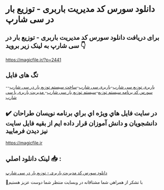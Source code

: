 # دانلود سورس کد مدیریت باربری - توزیع بار در سی شارپ

## برای دریافت دانلود سورس کد مدیریت باربری - توزیع بار در سی شارپ به لینک زیر بروید 👇

https://magicfile.ir/?p=2441

## تگ های فایل

-[باربری توزیع سی شارپ](https://magicfile.ir/product/%d8%b3%d9%88%d8%b1%d8%b3-%d9%88-%da%a9%d8%af-%d9%85%d8%af%db%8c%d8%b1%db%8c%d8%aa-%d8%a8%d8%a7%d8%b1%d8%a8%d8%b1%db%8c-%d8%aa%d9%88%d8%b2%db%8c%d8%b9-%d8%a8%d8%a7%d8%b1-%d8%af%d8%b1-%d8%b3%db%8c-%d8%b4%d8%a7%d8%b1%d9%be/)-[باربری سی شارپ](https://magicfile.ir/product/%d8%b3%d9%88%d8%b1%d8%b3-%d9%88-%da%a9%d8%af-%d9%85%d8%af%db%8c%d8%b1%db%8c%d8%aa-%d8%a8%d8%a7%d8%b1%d8%a8%d8%b1%db%8c-%d8%aa%d9%88%d8%b2%db%8c%d8%b9-%d8%a8%d8%a7%d8%b1-%d8%af%d8%b1-%d8%b3%db%8c-%d8%b4%d8%a7%d8%b1%d9%be/)-[ساخت سیستم توزیع بار در سی شارپ](https://magicfile.ir/product/%d8%b3%d9%88%d8%b1%d8%b3-%d9%88-%da%a9%d8%af-%d9%85%d8%af%db%8c%d8%b1%db%8c%d8%aa-%d8%a8%d8%a7%d8%b1%d8%a8%d8%b1%db%8c-%d8%aa%d9%88%d8%b2%db%8c%d8%b9-%d8%a8%d8%a7%d8%b1-%d8%af%d8%b1-%d8%b3%db%8c-%d8%b4%d8%a7%d8%b1%d9%be/)-[سورس کد برنامه سیستم توزیع](https://magicfile.ir/product/%d8%b3%d9%88%d8%b1%d8%b3-%d9%88-%da%a9%d8%af-%d9%85%d8%af%db%8c%d8%b1%db%8c%d8%aa-%d8%a8%d8%a7%d8%b1%d8%a8%d8%b1%db%8c-%d8%aa%d9%88%d8%b2%db%8c%d8%b9-%d8%a8%d8%a7%d8%b1-%d8%af%d8%b1-%d8%b3%db%8c-%d8%b4%d8%a7%d8%b1%d9%be/)-[سیستم توزیع بار سی شارپ](https://magicfile.ir/product/%d8%b3%d9%88%d8%b1%d8%b3-%d9%88-%da%a9%d8%af-%d9%85%d8%af%db%8c%d8%b1%db%8c%d8%aa-%d8%a8%d8%a7%d8%b1%d8%a8%d8%b1%db%8c-%d8%aa%d9%88%d8%b2%db%8c%d8%b9-%d8%a8%d8%a7%d8%b1-%d8%af%d8%b1-%d8%b3%db%8c-%d8%b4%d8%a7%d8%b1%d9%be/)-[ مدیریت باربری با سی شارپ](https://magicfile.ir/product/%d8%b3%d9%88%d8%b1%d8%b3-%d9%88-%da%a9%d8%af-%d9%85%d8%af%db%8c%d8%b1%db%8c%d8%aa-%d8%a8%d8%a7%d8%b1%d8%a8%d8%b1%db%8c-%d8%aa%d9%88%d8%b2%db%8c%d8%b9-%d8%a8%d8%a7%d8%b1-%d8%af%d8%b1-%d8%b3%db%8c-%d8%b4%d8%a7%d8%b1%d9%be/)

## ✔️ در سايت فايل هاي ويژه اي براي برنامه نويسان طراحان دانشجويان و دانش آموزان قرار داده ايم از بقيه فايل سايت نيز ديدن فرماييد

https://magicfile.ir


## لينک دانلود اصلي 📥 :

[دانلود سورس کد مدیریت باربری - توزیع بار در سی شارپ](https://magicfile.ir/product/%d8%b3%d9%88%d8%b1%d8%b3-%d9%88-%da%a9%d8%af-%d9%85%d8%af%db%8c%d8%b1%db%8c%d8%aa-%d8%a8%d8%a7%d8%b1%d8%a8%d8%b1%db%8c-%d8%aa%d9%88%d8%b2%db%8c%d8%b9-%d8%a8%d8%a7%d8%b1-%d8%af%d8%b1-%d8%b3%db%8c-%d8%b4%d8%a7%d8%b1%d9%be/) 


🙏با تشکر از همراهي شما مشتاقانه در وبسایت منتظر شما دوست عزیز هستیم

